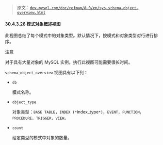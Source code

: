 > 原文：[`dev.mysql.com/doc/refman/8.0/en/sys-schema-object-overview.html`](https://dev.mysql.com/doc/refman/8.0/en/sys-schema-object-overview.html)

#### 30.4.3.26 模式对象概述视图

此视图总结了每个模式中的对象类型。默认情况下，按模式和对象类型对行进行排序。

注意

对于具有大量对象的 MySQL 实例，执行此视图可能需要很长时间。

`schema_object_overview` 视图具有以下列：

+   `db`

    模式名称。

+   `object_type`

    对象类型：`BASE TABLE`，`INDEX (*`index_type`*)`，`EVENT`，`FUNCTION`，`PROCEDURE`，`TRIGGER`，`VIEW`。

+   `count`

    给定类型的模式中对象的数量。
